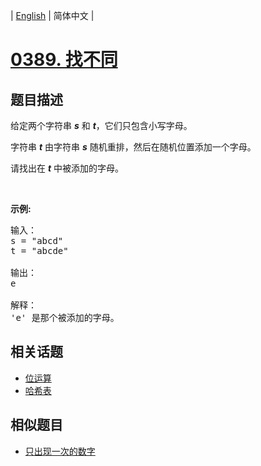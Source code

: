 
| [English](README_EN.md) | 简体中文 |
# [0389. 找不同](https://leetcode-cn.com/problems/find-the-difference/)
## 题目描述
<p>给定两个字符串 <em><strong>s</strong></em> 和 <em><strong>t</strong></em>，它们只包含小写字母。</p>

<p>字符串&nbsp;<strong><em>t</em></strong>&nbsp;由字符串&nbsp;<strong><em>s</em></strong>&nbsp;随机重排，然后在随机位置添加一个字母。</p>

<p>请找出在 <em><strong>t</strong></em> 中被添加的字母。</p>

<p>&nbsp;</p>

<p><strong>示例:</strong></p>

<pre>输入：
s = &quot;abcd&quot;
t = &quot;abcde&quot;

输出：
e

解释：
&#39;e&#39; 是那个被添加的字母。
</pre>

## 相关话题
- [位运算](https://leetcode-cn.com/tag/bit-manipulation)
- [哈希表](https://leetcode-cn.com/tag/hash-table)
## 相似题目
- [只出现一次的数字](../single-number/README.md)
